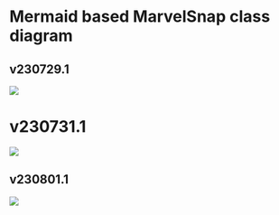 # Mermaid based MarvelSnap class diagram

## v230729.1
[![](https://mermaid.ink/img/pako:eNqlWGtv2zYU_SuEigLOahtV_EhjFAVSJ0iNJnEQZyswGDUYiU60SKRBUm29rP7tu3yIpGQ7zbB8cETec5-851L2U5SwlESjKMmxEKcZvue4mNM5ff0aXed4TficfioLTM0CdTr_fEATuxihrFjlpCBUCqszxjydU_Vpoerx5C7LM7lu4BugXdJuF6Tq6Xa9IgAoBalE82jY7caH86jTYbCI55GNd8zoMru34VywBMuMwaJ6sh7dsu7VbWvP1armXds9xwVBNyWlzfrMIwgJ-ZguMf9G8hnFq8D4POpp0G87QGESztouoH8GgKnS7DHL8y1J5dZKq6Vz0XuJC10PlfVMYlmKoBq6cVBQg6c5RfDXQULyjN6jBQW1ai-jEnUyaJGfXndS03v_HjCEL3FCPnwwW2_OiZykrYORUvdbV2BXbRo_dn-moYA7gBjvGMv9vsYbsBeGcaga_u8omgZt8z9vV3VYSwVVNbsXnRKRaFEtTRCcQfPdr8dMSC2uBXUiJU4eAX7NvhPekM9qujtL1dCvYYIEg4K9UierDlYv7NH7k3_lWCxddlqFuEiCTVxzX7eZQj14tjKsbsSiHLhCE1oWhOter0p9xXiBbZpjVtxllKRfMvmw6CltsZjQhBMsyMd1z4CgMxOSTuniMkvTnGwDJkXBuMQ5SE5J8mg3LWoqHwgXH9eH9e2T9C-wSqUWNDLQJLUpvDHhthrH84vAm_BnUmhCG8lsiZtp7QMECbZ29k045Kpxoc59YbrhlsnqlDoXmZAbleQGJfDpi6zafGx3tBePtICTNHUAfWcoA42QHY_2cWRv77sr5AnZv70Mt4MjdOAGR4PY4SwIrx8n3RoHQUguopdRsna9BbT8BdFCtReTTXXpJ8LD9hsY0ckSqnWGk4fbktNAHFvNnAmSLqZUifsVdYXsD4aLMaZStZKl13JK8_WUhj6Odkb-EpLtCrgJ2hv6lrVaEtuErqezRatdie0mVv1yr6h1miVqE_P1xt61XWiNDVqs9ELMEsbJfqwnFqgoDokp_cj0i56O7_dViiUB163qxdDYbaM9rIMXqK9fUVHSe5jxSJBHnGcYHnCBUamNIfHIuKco2J7QJdM5Px-g1zEynZrW21eFWv38G0_VHopDnJW0SjZ4B_KPVrbDQzjpNrYuKpVtjerouvUz3KDcro2an23GdKPmB406S4Zwmlqh03blUS8uunrWysYpciKhV1EOQsSW1oBwFsYPMFXHJecw5m9UeWrvRV5flQ9iSBQcJQZf1TOg2lSPGVEls2uce5srJkR2lxPdWWjJOMI2PuOKAdmcdWNQX4LK2P4WbTvyuIpvdS2YXylL4FD7BizchYDRZLAeb8g3gnM9QFpbFrgWqvGqDRnXvqxnP0hSShPpfvJAGMQAq0BK4W4Q-yVMzziku9rtJ0CyOwJnkuRlCr6BfD7YRvxVMZ5LIXffrurh79etRV6pN6I32pT9pwwumqFAi3vu76LZZ7L-A-clucYZrw0E32_3RCKhjCBvll2RH1XHN7NLGIXAS6LSpABrNLrxcUMkzHAZtnrNSFaRDX3HhjxC0yaFnRZlEu7lJeiT9CDMtUrrS6a-k-5Neovmjpuqj3OClRc4EQKX2vbxatL7qae9NIegp2kwKdXbQW3OetlzbxDTq_Pp5OrcLL5MrszDxXR2BsaidgT4AmdpNIq0lXkEScDbTTSCR6gSLnM5jwwUl5LN1jSJRkucC9KOzD1jf_BwuyTNJOOX9icR9a8drTD9kzHASF4SvYxGT9GPaNTp9w67_V7v3dvh8F3_3aDfjtawGw-OusOj43g4iAdx3D8--tmO_tYG4m789rg3eNuPh_1BfHwUH_78F-iCz2s?type=png)](https://mermaid.live/edit#pako:eNqlWGtv2zYU_SuEigLOahtV_EhjFAVSJ0iNJnEQZyswGDUYiU60SKRBUm29rP7tu3yIpGQ7zbB8cETec5-851L2U5SwlESjKMmxEKcZvue4mNM5ff0aXed4TficfioLTM0CdTr_fEATuxihrFjlpCBUCqszxjydU_Vpoerx5C7LM7lu4BugXdJuF6Tq6Xa9IgAoBalE82jY7caH86jTYbCI55GNd8zoMru34VywBMuMwaJ6sh7dsu7VbWvP1armXds9xwVBNyWlzfrMIwgJ-ZguMf9G8hnFq8D4POpp0G87QGESztouoH8GgKnS7DHL8y1J5dZKq6Vz0XuJC10PlfVMYlmKoBq6cVBQg6c5RfDXQULyjN6jBQW1ai-jEnUyaJGfXndS03v_HjCEL3FCPnwwW2_OiZykrYORUvdbV2BXbRo_dn-moYA7gBjvGMv9vsYbsBeGcaga_u8omgZt8z9vV3VYSwVVNbsXnRKRaFEtTRCcQfPdr8dMSC2uBXUiJU4eAX7NvhPekM9qujtL1dCvYYIEg4K9UierDlYv7NH7k3_lWCxddlqFuEiCTVxzX7eZQj14tjKsbsSiHLhCE1oWhOter0p9xXiBbZpjVtxllKRfMvmw6CltsZjQhBMsyMd1z4CgMxOSTuniMkvTnGwDJkXBuMQ5SE5J8mg3LWoqHwgXH9eH9e2T9C-wSqUWNDLQJLUpvDHhthrH84vAm_BnUmhCG8lsiZtp7QMECbZ29k045Kpxoc59YbrhlsnqlDoXmZAbleQGJfDpi6zafGx3tBePtICTNHUAfWcoA42QHY_2cWRv77sr5AnZv70Mt4MjdOAGR4PY4SwIrx8n3RoHQUguopdRsna9BbT8BdFCtReTTXXpJ8LD9hsY0ckSqnWGk4fbktNAHFvNnAmSLqZUifsVdYXsD4aLMaZStZKl13JK8_WUhj6Odkb-EpLtCrgJ2hv6lrVaEtuErqezRatdie0mVv1yr6h1miVqE_P1xt61XWiNDVqs9ELMEsbJfqwnFqgoDokp_cj0i56O7_dViiUB163qxdDYbaM9rIMXqK9fUVHSe5jxSJBHnGcYHnCBUamNIfHIuKco2J7QJdM5Px-g1zEynZrW21eFWv38G0_VHopDnJW0SjZ4B_KPVrbDQzjpNrYuKpVtjerouvUz3KDcro2an23GdKPmB406S4Zwmlqh03blUS8uunrWysYpciKhV1EOQsSW1oBwFsYPMFXHJecw5m9UeWrvRV5flQ9iSBQcJQZf1TOg2lSPGVEls2uce5srJkR2lxPdWWjJOMI2PuOKAdmcdWNQX4LK2P4WbTvyuIpvdS2YXylL4FD7BizchYDRZLAeb8g3gnM9QFpbFrgWqvGqDRnXvqxnP0hSShPpfvJAGMQAq0BK4W4Q-yVMzziku9rtJ0CyOwJnkuRlCr6BfD7YRvxVMZ5LIXffrurh79etRV6pN6I32pT9pwwumqFAi3vu76LZZ7L-A-clucYZrw0E32_3RCKhjCBvll2RH1XHN7NLGIXAS6LSpABrNLrxcUMkzHAZtnrNSFaRDX3HhjxC0yaFnRZlEu7lJeiT9CDMtUrrS6a-k-5Neovmjpuqj3OClRc4EQKX2vbxatL7qae9NIegp2kwKdXbQW3OetlzbxDTq_Pp5OrcLL5MrszDxXR2BsaidgT4AmdpNIq0lXkEScDbTTSCR6gSLnM5jwwUl5LN1jSJRkucC9KOzD1jf_BwuyTNJOOX9icR9a8drTD9kzHASF4SvYxGT9GPaNTp9w67_V7v3dvh8F3_3aDfjtawGw-OusOj43g4iAdx3D8--tmO_tYG4m789rg3eNuPh_1BfHwUH_78F-iCz2s)

# v230731.1
[![](https://mermaid.ink/img/pako:eNqlWHtv2zYQ_yqEimLOahtxnFeNokDqBKmxNC7iYAUGowYt0bEaiTRIKq2XNZ99x4ckUg8n3fKHI_KO9_zd8aTHIGQRCUZBmGAhzmN8x3E6p3P6-jX6nOAt4XP6MUsxNQvU6_3zHk3sYoTidJOQlFAp7Jkx5tGcql_Lqh7PlnESy22Fv8LURO33gaqebrcbAgyZIDlpHhz3-4ODedDrMVgM5oG1d8zoKr6z5lyxEMuYwSJ_shqLpa-12Naa85WnXcu9xClBNxml1fjMAzAJlTZ9wvyBJDOKN47weTDUTL83MLlOFNKaGMtnYDBRmt3HSVKj5GotNV8WKoYvUaHjobyeSSwz4URDAwc5MXicUwR_PSQkj-kdWlA4lu_FVKJeDBD5WZ6deOfevQMewlc4JO_fm603l0ROos7eSB0vt65Brto0euz-TLMC3x7YuGQsKfc1v2Euia4dKob_24qqQAv-3XIVwjrKqBzsJemciFCTPDeBcAHgu9uOmZCa7Bl1JiUO74H9M_tOeIU-8842hqpy3uNxHHQC9kplViVWL2zqy8y_KqpYFt7pI6SwxNnEnnpfZgTx4PHGVHXFFqWgCDShWUq4xnoe6mvGU2zdHLN0GVMSfYnlejFUp8ViQkNOsCAftkPDBMgMSTSli09xFCWkzjBJU8YlToByTsJ7u2m5pnJNuPiwPfC3z6JvIJVKTah4oIvUuvDGmNuppOcZw6vsO1yoslacqZGrbrUxOA52GnHjNrm8Xai8LwwabpnMs9S7ioV8Uk4-oRB-yyArmI_tjtZSclqGsygqGPSdoQRUTC7qqK1GWrFfXCGPyP61VrhtHK6ConFUCtvtBe71U1Br7cAxqbDoZSXpXW9OWT5TaO6xFxebQulHwl34HRnS2QqidYHD9W3GqUMe2JMJEyRaTKkiH-alK-Th0fFijKlUULLltZrSZDulro6TRstfUmRNBleZWk2vSfOcqBe0706trJocay4s_3LPS-s8DtUm5tsne9f2ARpPaLHRCzELGSftvGVhwRFVQ2JKPzA96JUdRtE7-WBo5HZRS9XBAPX1K0ozegc9Hglyj5MYwwNOMco2EZYEiXvG-zBwfMNR3EUSp0u8Vi17k0nimutu6ZA8sBzxqrYhHhO6Ypqy27PyjKGVEtvC52n5EqtZUPNP8rnZyUs5SXntjrOMWmt7znC1uCue611wgZNEo9Ml5Xk35Hwl2nPqduAnmy8VqfqJXFjfx9YTSuzaHCt7rhFdwcJeJf-SIRxFllicLqIv1ESlPbNinoqTnEgoIpQAEbGVlSAKEeM1tPtxxjncPzcqvN7AVp5X8QcjQsWOQsOPbD7yjKjbCMB4ZgPeqaH4znIgCLrGuUDf14SiyxuQLySmIUFrLNCSwGaKI-J66omtXl6loU6-63YVmX7GtjxXv2ifL95HWpOdDvDKe1Qbf8saYdHVedBhrzkgiLQxhTwZdoRDKMtI3U6wB2OIn7HntbU3JKVtg7mMwyzBXPNARGgGXm01UAhMRtCt2hBbpvIlfUbnR-rUWAD_Jqyz0P5wm_hKTe3EjW8wiN8wAa9scA8ZRW7QdsBIxWWIOKYRS0sY9VEUcxJKiI3ADyASFC0aG4IjveMDqEVVEXS1_A8KL6vueFpFPU5ruJupUyGQ7CUxYYuQmn1yweya_Mh7StX2kFEZ04yo0xTYkNPagRyri1t9Y_B6vvW51u5h3-LdzMO6VcI89Lq8cC0kphvjpwXGbkQoAMTLhBhwrxiUU65Hd0IGgSi8NQJfcLV3i6GjiGEtOqaAodlgoxt4VfEuzRBhNd6QB4LbOi3XRFX4WlAVwxc_SAhjgLa0vcbBDGIYc0MyUUze9uOVng2RvrXL5MJwApCAJCZZZLBXGluxvwD7DheS4quUb377Wc_y_HjFenOasl_y4KpqCpRPOfo0jQF_kO2fOMnIZxxzbx7yW5tQQlAFTjdEwvwqXbh6bsb5fY6-Y3M_C30zR7DToUzCO8kKzpNor6ncnRmsyfDaJFFc_wqLCcFKC0SVwEBfT5GeK8oZTWu5rNetLTVnmFNvRt4sWNJ2vT1Nry-nk-tLs7i4Pr84N49fJtfm4Wo6uwC5QTeAoymOo2AUaIHzAPyBl7xgBI8QMJwlch4YVpxJNtvSMBitcCJINzDjtv3uW-ySKJaMf7JfhtW_brDB9C_GgEfyjOhlMHoMfgSj3ulw0N8_Phkcn749OjnZP-0GW9gdHAz7J4eHg4PDo7eHx8Ph_vHPbvC3ljDon57u7x-_HZ4c7Q9PB4cnP_8FwGiB9Q?type=png)](https://mermaid.live/edit#pako:eNqlWHtv2zYQ_yqEimLOahtxnFeNokDqBKmxNC7iYAUGowYt0bEaiTRIKq2XNZ99x4ckUg8n3fKHI_KO9_zd8aTHIGQRCUZBmGAhzmN8x3E6p3P6-jX6nOAt4XP6MUsxNQvU6_3zHk3sYoTidJOQlFAp7Jkx5tGcql_Lqh7PlnESy22Fv8LURO33gaqebrcbAgyZIDlpHhz3-4ODedDrMVgM5oG1d8zoKr6z5lyxEMuYwSJ_shqLpa-12Naa85WnXcu9xClBNxml1fjMAzAJlTZ9wvyBJDOKN47weTDUTL83MLlOFNKaGMtnYDBRmt3HSVKj5GotNV8WKoYvUaHjobyeSSwz4URDAwc5MXicUwR_PSQkj-kdWlA4lu_FVKJeDBD5WZ6deOfevQMewlc4JO_fm603l0ROos7eSB0vt65Brto0euz-TLMC3x7YuGQsKfc1v2Euia4dKob_24qqQAv-3XIVwjrKqBzsJemciFCTPDeBcAHgu9uOmZCa7Bl1JiUO74H9M_tOeIU-8842hqpy3uNxHHQC9kplViVWL2zqy8y_KqpYFt7pI6SwxNnEnnpfZgTx4PHGVHXFFqWgCDShWUq4xnoe6mvGU2zdHLN0GVMSfYnlejFUp8ViQkNOsCAftkPDBMgMSTSli09xFCWkzjBJU8YlToByTsJ7u2m5pnJNuPiwPfC3z6JvIJVKTah4oIvUuvDGmNuppOcZw6vsO1yoslacqZGrbrUxOA52GnHjNrm8Xai8LwwabpnMs9S7ioV8Uk4-oRB-yyArmI_tjtZSclqGsygqGPSdoQRUTC7qqK1GWrFfXCGPyP61VrhtHK6ConFUCtvtBe71U1Br7cAxqbDoZSXpXW9OWT5TaO6xFxebQulHwl34HRnS2QqidYHD9W3GqUMe2JMJEyRaTKkiH-alK-Th0fFijKlUULLltZrSZDulro6TRstfUmRNBleZWk2vSfOcqBe0706trJocay4s_3LPS-s8DtUm5tsne9f2ARpPaLHRCzELGSftvGVhwRFVQ2JKPzA96JUdRtE7-WBo5HZRS9XBAPX1K0ozegc9Hglyj5MYwwNOMco2EZYEiXvG-zBwfMNR3EUSp0u8Vi17k0nimutu6ZA8sBzxqrYhHhO6Ypqy27PyjKGVEtvC52n5EqtZUPNP8rnZyUs5SXntjrOMWmt7znC1uCue611wgZNEo9Ml5Xk35Hwl2nPqduAnmy8VqfqJXFjfx9YTSuzaHCt7rhFdwcJeJf-SIRxFllicLqIv1ESlPbNinoqTnEgoIpQAEbGVlSAKEeM1tPtxxjncPzcqvN7AVp5X8QcjQsWOQsOPbD7yjKjbCMB4ZgPeqaH4znIgCLrGuUDf14SiyxuQLySmIUFrLNCSwGaKI-J66omtXl6loU6-63YVmX7GtjxXv2ifL95HWpOdDvDKe1Qbf8saYdHVedBhrzkgiLQxhTwZdoRDKMtI3U6wB2OIn7HntbU3JKVtg7mMwyzBXPNARGgGXm01UAhMRtCt2hBbpvIlfUbnR-rUWAD_Jqyz0P5wm_hKTe3EjW8wiN8wAa9scA8ZRW7QdsBIxWWIOKYRS0sY9VEUcxJKiI3ADyASFC0aG4IjveMDqEVVEXS1_A8KL6vueFpFPU5ruJupUyGQ7CUxYYuQmn1yweya_Mh7StX2kFEZ04yo0xTYkNPagRyri1t9Y_B6vvW51u5h3-LdzMO6VcI89Lq8cC0kphvjpwXGbkQoAMTLhBhwrxiUU65Hd0IGgSi8NQJfcLV3i6GjiGEtOqaAodlgoxt4VfEuzRBhNd6QB4LbOi3XRFX4WlAVwxc_SAhjgLa0vcbBDGIYc0MyUUze9uOVng2RvrXL5MJwApCAJCZZZLBXGluxvwD7DheS4quUb377Wc_y_HjFenOasl_y4KpqCpRPOfo0jQF_kO2fOMnIZxxzbx7yW5tQQlAFTjdEwvwqXbh6bsb5fY6-Y3M_C30zR7DToUzCO8kKzpNor6ncnRmsyfDaJFFc_wqLCcFKC0SVwEBfT5GeK8oZTWu5rNetLTVnmFNvRt4sWNJ2vT1Nry-nk-tLs7i4Pr84N49fJtfm4Wo6uwC5QTeAoymOo2AUaIHzAPyBl7xgBI8QMJwlch4YVpxJNtvSMBitcCJINzDjtv3uW-ySKJaMf7JfhtW_brDB9C_GgEfyjOhlMHoMfgSj3ulw0N8_Phkcn749OjnZP-0GW9gdHAz7J4eHg4PDo7eHx8Ph_vHPbvC3ljDon57u7x-_HZ4c7Q9PB4cnP_8FwGiB9Q)

## v230801.1
[![](https://mermaid.ink/img/pako:eNqtGWlPGzn0r1hTVU23SQQJR4sQEg2IRktJRdBWWkWNnBmHTJmxo7EHmmXLb9_nY8b2HJDuLh_A9nt-9-XhMQhZRIKjIEww52cxvs1wOqMz-vo1-pLgDclm9FOeYqo3qNf7-wSNzeYIxek6ISmhgps7I5xFMyp_G1S5PF3ESSw2FfwKUhO03weoXN1s1gQQck4K0Cw46Pd3B7Og12Ow2Z0FRt4Ro8v41ohzyUIsYgabYmU4llufa3msOBc7j7uie4FTgq5zSqv2mQUgErIyfcbZPUmmFK8d4rNgqJB-a0BylSipNSHaNSBoK03v4iSpQQq2BlpsSxbDbVgoe0itpwKLnDvWUIGDHBs8ziiCnx7iIovpLZpTuFacxVSgXgwh8tPeHXv3jo8Bh2RLHJKTE3307oKIcdR5eySv26MroCsPNR9zPlWogPcWZFwwlthzha-RLdCVQ9rwP0tRJWiC_3m6MsI6Uqgi2C3ojPBQgTw1AXAOwXe7GTEuFNgT6lQIHN4B-hf2QLIKfOrdbTRV5b6H4yjoGOyV9Kx0rNoY11vPvyqzWJTaqSuklMQ5xB57n2YE9sjitc7qiiySQWloQvOUZCrWC1NfsSzFRs0RSxcxJdHXWKzmQ3mbz8c0zAjm5ONmqJEgMkMSTej8cxxFCakjjNOUZQInADkj4Z05NFgTsSIZ_7gZ-Men0XegSoUCVDRQSWpUeKfF7VTc84LgVfRnVKiiVpSpgatqtSE4CnYa48YtckW5kH6f62i4YaLwUu8y5uJJKvmEQvhtjSzDfGROFBeLaRBOo6hEUD1DEqiIXOZRW460xn7ZQh6R-WnNcFM4XAZl4agktlsL3PZTQmvlwBGplGi7lPTam5OWLySae23rZJNR-olkbvjta9DpEqx1jsPVTZ5RB7xrbiaMk2g-oRK8V6QuF3v7B_MRpkKGkkmv5YQmmwl1eRw2Sr5NkjUJXEVqFb1GzVOintC-OrW0alKsObH85l6k1lkcykOcbZ5Mr-1DaDyh-Vpt-DRkGWnHtYkFV2QO8Qn9yNSgZyuMhHeKwVDT7aKWrIMB6ts3lOb0Fmo84uQOJzGGBU4xytcRFgTxO5b1YeD4jqO4iwROF3glS_Y6F8QV1z1SJrlnRcTL3AZ7jOmSKcjzmtk7GmYptpnP4_I1lrOgwh8Xc7PjFztJeeUuYzk10vac4Wp-W67rVXCOk0RFpwsq_K7BxY63-9StwE_GX9JS9RsFsb4fW08oMXt9zdZcTboSC28r_hcM4SgywPJ2aX0uJyqlmSHzVN7MiIAkQgkAEVsaCrwkMVpBuR_lWQb951qa1xvY7H1pfxAilOgo1PjI-KPwiOxGEIynxuCdWhTfGgwERldxztHDilB0cQ30ucA0JGiFOVoQOExxRFxNPbLV5mUFdfxdl6v09AuyFb76Rfl88n6kNcnpBJ7to0r4G9YYFl3lB2X2mgKcCGNT8JNGRziEtIxkd4IzGEN8j73Mrb0gSW5rnIk4zBOcKRywCM1Bq40KFAKTEVSrtoi1rtymzij_COUaE8BvuFEWyh9uI1_JqWfjxhcYyK8Zhycb9CHNyDXaM2Ek7TJEGaYRS20Y9VEUZyQUYBuO74EkMJo3FgSHescPoBZWpdHl9l8wvKiq43HldTutoDdTJ0PA2QuizRYhOfvUCTc5-7gAdp0z47CulOFY3joppiMrgK0djIJBYNUH3SEWIXkjEEU8yOysx50vTPlxARSpCNYgRLsMMmJsGhRWsRLRLSSyvXNL80ARqMtkEgNxSU0J5laydr5bWELye5ldgx2auDqtv6lttjWwSlmO9bekVvJVrcopo6JFXeY3Neq2pEzWOk9-pbAwfUc2X1UlxQpDJSsqdMjyRH6dW-SbWVDhWBsUdUHulmNrrSQYliLLCYqXlotsWmv1sIWzUI2iheXYFflRdP4quZBREVOgBTlOAQ05AxiAYzleyy-B3mRmKlNtKINzI41-taqBBl4tr1-y8vPmlWU6XiREG3fJMqu1mlcYlKuX7Frvd9bGZVzUrKPbLIwE2qSyHMkWu2Cufa_JPcFlo99iLqgW1kwRIFWKLROWxpYN37jb713nP0gI47_Svb23A2OiEQvVcl6-uM1Ha_UmRGpat-GCZbWTYZHkke45VtjnLNKiQq2KGPHb73qSF9cr0uvblP2SBpcNBa2pbNs69jvZ_IGTnHzBcea9g_yRRpVPVAnQayLg3SrcBPDUjIs5Hj1gPZdzNZFHcNKhTKCILIlsh2__jwJcjv0yuhOCJRewKoGHfN1F6j1h32aKy0W9Ephgdx5x8ouI9wa0sOe-mkyuLibjqwu9Ob86Oz_Ty6_jK724nEzPgW7QDeBqiuMoOAoUwVkA-qRkFhzBEgyG80TIEixRcS7YdEPD4GiJE066gX5mm__3lKckigXLPpv_CMk_3WCN6Z-MAY4swmobHD0GP4Kj3vvhsD842Bkc7O0P9j4cHA66wQaO9w93-vs7O4PB3nBnMNzd-_CzG_ylKAz6O4PDwXBnd__wcLD_fvf9z38ARenh0w?type=png)](https://mermaid.live/edit#pako:eNqtGWlPGzn0r1hTVU23SQQJR4sQEg2IRktJRdBWWkWNnBmHTJmxo7EHmmXLb9_nY8b2HJDuLh_A9nt-9-XhMQhZRIKjIEww52cxvs1wOqMz-vo1-pLgDclm9FOeYqo3qNf7-wSNzeYIxek6ISmhgps7I5xFMyp_G1S5PF3ESSw2FfwKUhO03weoXN1s1gQQck4K0Cw46Pd3B7Og12Ow2Z0FRt4Ro8v41ohzyUIsYgabYmU4llufa3msOBc7j7uie4FTgq5zSqv2mQUgErIyfcbZPUmmFK8d4rNgqJB-a0BylSipNSHaNSBoK03v4iSpQQq2BlpsSxbDbVgoe0itpwKLnDvWUIGDHBs8ziiCnx7iIovpLZpTuFacxVSgXgwh8tPeHXv3jo8Bh2RLHJKTE3307oKIcdR5eySv26MroCsPNR9zPlWogPcWZFwwlthzha-RLdCVQ9rwP0tRJWiC_3m6MsI6Uqgi2C3ojPBQgTw1AXAOwXe7GTEuFNgT6lQIHN4B-hf2QLIKfOrdbTRV5b6H4yjoGOyV9Kx0rNoY11vPvyqzWJTaqSuklMQ5xB57n2YE9sjitc7qiiySQWloQvOUZCrWC1NfsSzFRs0RSxcxJdHXWKzmQ3mbz8c0zAjm5ONmqJEgMkMSTej8cxxFCakjjNOUZQInADkj4Z05NFgTsSIZ_7gZ-Men0XegSoUCVDRQSWpUeKfF7VTc84LgVfRnVKiiVpSpgatqtSE4CnYa48YtckW5kH6f62i4YaLwUu8y5uJJKvmEQvhtjSzDfGROFBeLaRBOo6hEUD1DEqiIXOZRW460xn7ZQh6R-WnNcFM4XAZl4agktlsL3PZTQmvlwBGplGi7lPTam5OWLySae23rZJNR-olkbvjta9DpEqx1jsPVTZ5RB7xrbiaMk2g-oRK8V6QuF3v7B_MRpkKGkkmv5YQmmwl1eRw2Sr5NkjUJXEVqFb1GzVOintC-OrW0alKsObH85l6k1lkcykOcbZ5Mr-1DaDyh-Vpt-DRkGWnHtYkFV2QO8Qn9yNSgZyuMhHeKwVDT7aKWrIMB6ts3lOb0Fmo84uQOJzGGBU4xytcRFgTxO5b1YeD4jqO4iwROF3glS_Y6F8QV1z1SJrlnRcTL3AZ7jOmSKcjzmtk7GmYptpnP4_I1lrOgwh8Xc7PjFztJeeUuYzk10vac4Wp-W67rVXCOk0RFpwsq_K7BxY63-9StwE_GX9JS9RsFsb4fW08oMXt9zdZcTboSC28r_hcM4SgywPJ2aX0uJyqlmSHzVN7MiIAkQgkAEVsaCrwkMVpBuR_lWQb951qa1xvY7H1pfxAilOgo1PjI-KPwiOxGEIynxuCdWhTfGgwERldxztHDilB0cQ30ucA0JGiFOVoQOExxRFxNPbLV5mUFdfxdl6v09AuyFb76Rfl88n6kNcnpBJ7to0r4G9YYFl3lB2X2mgKcCGNT8JNGRziEtIxkd4IzGEN8j73Mrb0gSW5rnIk4zBOcKRywCM1Bq40KFAKTEVSrtoi1rtymzij_COUaE8BvuFEWyh9uI1_JqWfjxhcYyK8Zhycb9CHNyDXaM2Ek7TJEGaYRS20Y9VEUZyQUYBuO74EkMJo3FgSHescPoBZWpdHl9l8wvKiq43HldTutoDdTJ0PA2QuizRYhOfvUCTc5-7gAdp0z47CulOFY3joppiMrgK0djIJBYNUH3SEWIXkjEEU8yOysx50vTPlxARSpCNYgRLsMMmJsGhRWsRLRLSSyvXNL80ARqMtkEgNxSU0J5laydr5bWELye5ldgx2auDqtv6lttjWwSlmO9bekVvJVrcopo6JFXeY3Neq2pEzWOk9-pbAwfUc2X1UlxQpDJSsqdMjyRH6dW-SbWVDhWBsUdUHulmNrrSQYliLLCYqXlotsWmv1sIWzUI2iheXYFflRdP4quZBREVOgBTlOAQ05AxiAYzleyy-B3mRmKlNtKINzI41-taqBBl4tr1-y8vPmlWU6XiREG3fJMqu1mlcYlKuX7Frvd9bGZVzUrKPbLIwE2qSyHMkWu2Cufa_JPcFlo99iLqgW1kwRIFWKLROWxpYN37jb713nP0gI47_Svb23A2OiEQvVcl6-uM1Ha_UmRGpat-GCZbWTYZHkke45VtjnLNKiQq2KGPHb73qSF9cr0uvblP2SBpcNBa2pbNs69jvZ_IGTnHzBcea9g_yRRpVPVAnQayLg3SrcBPDUjIs5Hj1gPZdzNZFHcNKhTKCILIlsh2__jwJcjv0yuhOCJRewKoGHfN1F6j1h32aKy0W9Ephgdx5x8ouI9wa0sOe-mkyuLibjqwu9Ob86Oz_Ty6_jK724nEzPgW7QDeBqiuMoOAoUwVkA-qRkFhzBEgyG80TIEixRcS7YdEPD4GiJE066gX5mm__3lKckigXLPpv_CMk_3WCN6Z-MAY4swmobHD0GP4Kj3vvhsD842Bkc7O0P9j4cHA66wQaO9w93-vs7O4PB3nBnMNzd-_CzG_ylKAz6O4PDwXBnd__wcLD_fvf9z38ARenh0w)